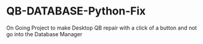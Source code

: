 # QB-DATABASE-Python-Fix
On Going Project to make Desktop QB repair with a click of a button and not go into the Database Manager
